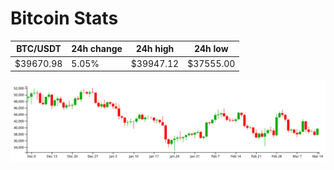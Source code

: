 # Bitcoin Stats

BTC/USDT|24h change|24h high|24h low|
|---|---|---|---|
|$39670.98|5.05%|$39947.12|$37555.00|

<img src="./chart.svg">
